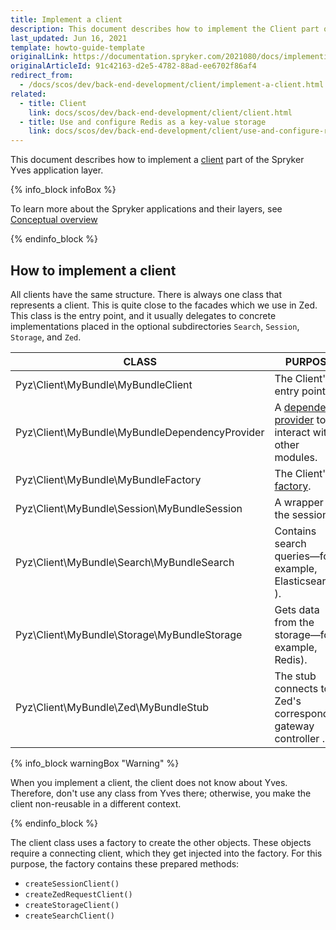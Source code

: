 ```yaml
---
title: Implement a client
description: This document describes how to implement the Client part of the Spryker Yves application layer.
last_updated: Jun 16, 2021
template: howto-guide-template
originalLink: https://documentation.spryker.com/2021080/docs/implementing-a-client
originalArticleId: 91c42163-d2e5-4782-88ad-ee6702f86af4
redirect_from:
  - /docs/scos/dev/back-end-development/client/implement-a-client.html
related:
  - title: Client
    link: docs/scos/dev/back-end-development/client/client.html
  - title: Use and configure Redis as a key-value storage
    link: docs/scos/dev/back-end-development/client/use-and-configure-redis-as-a-key-value-storage.html
---
```


This document describes how to implement a [client](/docs/dg/dev/backend-development/client/client.html) part of the Spryker Yves application layer.

{% info_block infoBox %}

To learn more about the Spryker applications and their layers, see [Conceptual overview](/docs/dg/dev/architecture/conceptual-overview.html)

{% endinfo_block %}

## How to implement a client

All clients have the same structure. There is always one class that represents a client. This is quite close to the facades which we use in Zed. This class is the entry point, and it usually delegates to concrete implementations placed in the optional subdirectories `Search`, `Session`, `Storage`, and `Zed`.

| CLASS   | PURPOSE  |
| ----------------- | ---------------- |
| Pyz\Client\MyBundle\MyBundleClient             | The Client's entry point.                                    |
| Pyz\Client\MyBundle\MyBundleDependencyProvider | A [dependency provider](/docs/dg/dev/backend-development/data-manipulation/data-interaction/define-module-dependencies-dependency-provider.html) to interact with other modules. |
| Pyz\Client\MyBundle\MyBundleFactory            | The Client's [factory](/docs/dg/dev/backend-development/factory/factory.html). |
| Pyz\Client\MyBundle\Session\MyBundleSession    | A wrapper for the session.                                    |
| Pyz\Client\MyBundle\Search\MyBundleSearch      | Contains search queries—for example, Elasticsearch ).                |
| Pyz\Client\MyBundle\Storage\MyBundleStorage    | Gets data from the storage—for example, Redis).                      |
| Pyz\Client\MyBundle\Zed\MyBundleStub           | The stub connects to Zed's corresponding gateway controller . |

{% info_block warningBox "Warning" %}

When you implement a client, the client does not know about Yves. Therefore, don't use any class from Yves there; otherwise, you make the client non-reusable in a different context.

{% endinfo_block %}

The client class uses a factory to create the other objects. These objects require a connecting client, which they get injected into the factory. For this purpose, the factory contains these prepared methods:

* `createSessionClient()`
* `createZedRequestClient()`
* `createStorageClient()`
* `createSearchClient()`
